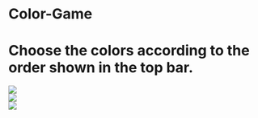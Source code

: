 # Color-Game

# Choose the colors according to the order shown in the top bar.

<img src="https://i.imgur.com/aZeEvmp.png" align="center">
</br>
<img src="https://i.imgur.com/ZfDNfcQ.png" align="center">
</br>
<img src="https://i.imgur.com/VnIMkEx.png" align="center">
</br>
